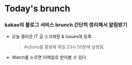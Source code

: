 # Today's brunch
### kakao의 블로그 서비스 brunch 간단히 정리해서 알림받기
- 오늘 올라온 IT 글 스크래핑 & Issues에 등록  
  > Actions를 활용해 매일 23시 50분에 실행됨.   
- Watch를 누르면 이메일로 받아볼 수 있다.
